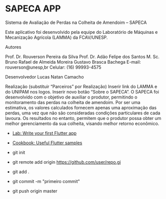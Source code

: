 # SAPECA APP

Sistema de Avaliação de Perdas na Colheita de Amendoim – SAPECA

Este aplicativo foi desenvolvido pela equipe do Laboratório de Máquinas e Mecanização Agrícola (LAMMA) da FCAV/UNESP.

Autores

Prof. Dr. Rouverson Pereira da Silva 
Prof. Dr. Adão Felipe dos Santos
M. Sc. Bruno Rafael de Almeida Moreira
Gustavo Brasca Bachega
E-mail: rouverson@unesp,br
Celular: (16) 99993-4575

Desenvolvedor
Lucas Natan Camacho

Realização
(substituir “Parceiros” por Realização)
Inserir link do LAMMA e do UNIPAM nos logos.
Inserir novo botão “Sobre o SAPECA”.
O SAPECA foi desenvolvido com o objetivo de auxiliar o produtor, permitindo o monitoramento das perdas na colheita de amendoim.
Por ser uma estimativa,  os valores calculados fornecem apenas uma aproximação das perdas,  uma vez que não são consideradas condições particulares de cada lavoura. 
Os resultados no entanto, permitem que o produtor possa obter um melhor gerenciamento da sua colheita, visando melhor retorno econômico.

- [Lab: Write your first Flutter app](https://docs.flutter.dev/get-started/codelab)
- [Cookbook: Useful Flutter samples](https://docs.flutter.dev/cookbook)


- git init
- git remote add origin https://github.com/user/repo.gi
- git add .
- git commit -m "primeiro commit"
- git push origin master